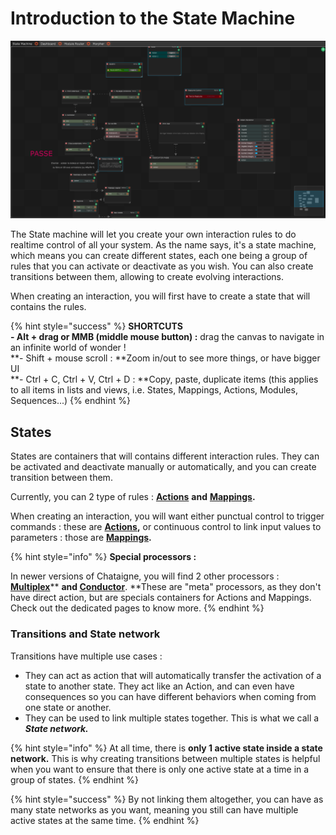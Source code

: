 # Introduction to the State Machine

![A rather complex state machine.](<../.gitbook/assets/statemachine (1).png>)

The State machine will let you create your own interaction rules to do realtime control of all your system. As the name says, it's a state machine, which means you can create different states, each one being a group of rules that you can activate or deactivate as you wish. You can also create transitions between them, allowing to create evolving interactions.

When creating an interaction, you will first have to create a state that will contains the rules.

{% hint style="success" %}
**SHORTCUTS**\
**- Alt + drag or MMB (middle mouse button) :** drag the canvas to navigate in an infinite world of wonder !\
**-  Shift + mouse scroll : **Zoom in/out to see more things, or have bigger UI\
**- Ctrl + C, Ctrl + V, Ctrl + D : **Copy, paste, duplicate items (this applies to all items in lists and views, i.e. States, Mappings, Actions, Modules, Sequences...)
{% endhint %}

## States

States are containers that will contains different interaction rules. They can be activated and deactivate manually or automatically, and you can create transition between them.

Currently, you can 2 type of rules : [**Actions**](actions.md) **and** [**Mappings**](mappings.md)**.**

When creating an interaction, you will want either punctual control to trigger commands : these are [**Actions**](actions.md)**,** or continuous control to link input values to parameters : those are [**Mappings**](mappings.md)**.**

{% hint style="info" %}
**Special processors :**

In newer versions of Chataigne, you will find 2 other processors : [**Multiplex**](multiplex-1.8.md)** **and [**Conductor**](conductor.md)**.  **These are "meta" processors, as they don't have direct action, but are specials containers for Actions and Mappings. Check out the dedicated pages to know more.&#x20;
{% endhint %}

### Transitions and State network

Transitions have multiple use cases :

* They can act as action that will automatically transfer the activation of a state to another state. They act like an Action, and can even have consequences so you can have different behaviors when coming from one state or another.&#x20;
* They can be used to link multiple states together. This is what we call a _**State network.**_

{% hint style="info" %}
At all time, there is **only 1 active state inside a state network.** This is why creating transitions between multiple states is helpful when you want to ensure that there is only one active state at a time in a group of states.
{% endhint %}

{% hint style="success" %}
By not linking them altogether, you can have as many state networks as you want, meaning you still can have multiple active states at the same time.
{% endhint %}
